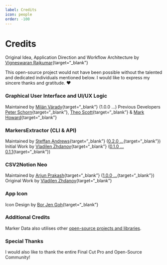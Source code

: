 ```yaml
---
label: Credits
icon: people
order: -100
---
```

# Credits

Original Idea, Application Direction and Workflow Architecture by [Vigneswaran Rajkumar](https://twitter.com/IAmVigneswaran){target=“_blank”}

This open-source project would not have been possible without the talented and dedicated individuals mentioned below. I would like to express my sincere thanks and gratitude. :heart:

### Graphical User Interface and UI/UX Logic
Maintained by [Milán Várady](https://github.com/milanvarady){target=“_blank”} (1.0.0 ...)
Previous Developers [Peter Schorn](https://github.com/Peter-Schorn){target=“_blank”}, [Theo Scott](https://github.com/theogscott){target=“_blank”} & [Mark Howard](https://github.com/markydoodled){target=“_blank”}

### MarkersExtractor (CLI & API)
Maintained by [Steffan Andrews](https://github.com/orchetect){target=“_blank”} ([0.2.0 ...](https://github.com/TheAcharya/MarkersExtractor){target=“_blank”})
Initial Work by [Vladilen Zhdanov](https://github.com/vzhd1701){target=“_blank”} ([0.1.0 ... 0.1.1](https://github.com/vzhd1701/MarkersExtractor){target=“_blank”})

### CSV2Notion Neo
Maintained by [Arjun Prakash](https://github.com/arjunprakash027){target=“_blank”} ([1.0.0 ...](https://github.com/TheAcharya/csv2notion-neo){target=“_blank”})
Original Work by [Vladilen Zhdanov](https://github.com/vzhd1701){target=“_blank”}

### App Icon
Icon Design by [Bor Jen Goh](https://www.artstation.com/borjengoh){target=“_blank”}

### Additional Credits
Marker Data also utilises other [open-source projects and libraries](additional-credits.md).

### Special Thanks
I would also like to thank the entire Final Cut Pro and Open-Source Community!